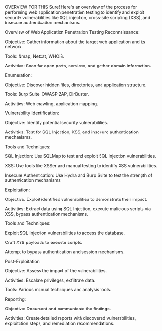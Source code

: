 
OVERVIEW FOR THIS
Sure! Here's an overview of the process for performing web application penetration testing to identify and exploit security vulnerabilities like SQL injection, cross-site scripting (XSS), and insecure authentication mechanisms.

Overview of Web Application Penetration Testing
Reconnaissance:

Objective: Gather information about the target web application and its network.

Tools: Nmap, Netcat, WHOIS.

Activities: Scan for open ports, services, and gather domain information.

Enumeration:

Objective: Discover hidden files, directories, and application structure.

Tools: Burp Suite, OWASP ZAP, DirBuster.

Activities: Web crawling, application mapping.

Vulnerability Identification:

Objective: Identify potential security vulnerabilities.

Activities: Test for SQL Injection, XSS, and insecure authentication mechanisms.

Tools and Techniques:

SQL Injection: Use SQLMap to test and exploit SQL injection vulnerabilities.

XSS: Use tools like XSSer and manual testing to identify XSS vulnerabilities.

Insecure Authentication: Use Hydra and Burp Suite to test the strength of authentication mechanisms.

Exploitation:

Objective: Exploit identified vulnerabilities to demonstrate their impact.

Activities: Extract data using SQL Injection, execute malicious scripts via XSS, bypass authentication mechanisms.

Tools and Techniques:

Exploit SQL Injection vulnerabilities to access the database.

Craft XSS payloads to execute scripts.

Attempt to bypass authentication and session mechanisms.

Post-Exploitation:

Objective: Assess the impact of the vulnerabilities.

Activities: Escalate privileges, exfiltrate data.

Tools: Various manual techniques and analysis tools.

Reporting:

Objective: Document and communicate the findings.

Activities: Create detailed reports with discovered vulnerabilities, exploitation steps, and remediation recommendations.

